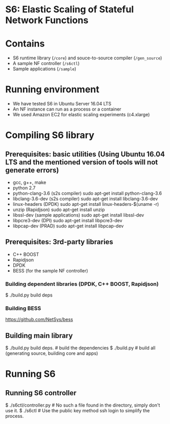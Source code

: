 # S6: Elastic Scaling of Stateful Network Functions

# Contains
- S6 runtime library (`/core`) and souce-to-source compiler (`/gen_source`)
- A sample NF controller (`/s6ctl`)
- Sample applications (`/sample`)

# Running environment
- We have tested S6 in Ubuntu Server 16.04 LTS
- An NF instance can run as a process or a container
- We used Amazon EC2 for elastic scaling experiments (c4.xlarge)

# Compiling S6 library

## Prerequisites: basic utilities (**Using Ubuntu 16.04 LTS and the mentioned version of tools will not generate errors**)
- gcc, g++, make
- python 2.7
- python-clang-3.6 (s2s compiler) sudo apt-get install python-clang-3.6
- libclang-3.6-dev (s2s compiler) sudo apt-get install libclang-3.6-dev
- linux-headers (DPDK) sudo apt-get install linux-headers-$(uname -r)
- unzip (Rapidjson) sudo apt-get install unzip
- libssl-dev (sample applications) sudo apt-get install libssl-dev
- libpcre3-dev (DPI) sudo apt-get install libpcre3-dev
- libpcap-dev (PRAD) sudo apt-get install libpcap-dev

## Prerequisites: 3rd-party libraries
- C++ BOOST
- Rapidjson
- DPDK
- BESS (for the sample NF controller)

### Building dependent libraries (DPDK, C++ BOOST, Rapidjson)
$ ./build.py build deps

### Building BESS
https://github.com/NetSys/bess

## Building main library
$ ./build.py build deps.  # build the dependencies
$ ./build.py              # build all (generating source, building core and apps)

# Running S6

## Running S6 controller
$ ./s6ctl/controller.py   # No such a file found in the directory, simply don't use it.
$ ./s6ctl                 # Use the public key method ssh login to simplify the process.
